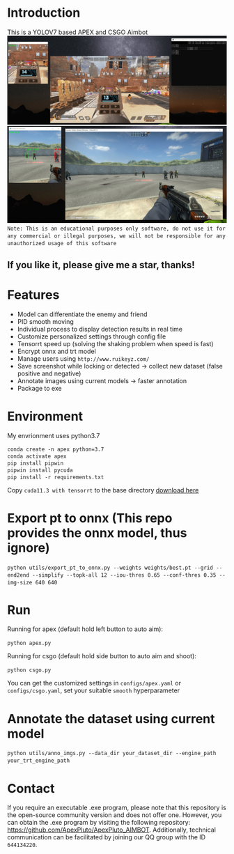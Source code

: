 

# Introduction
This is a YOLOV7 based APEX and CSGO Aimbot
![apex](sample/apex.jpg)
![csgo](sample/csgo.jpg)
`Note: This is an educational purposes only software, do not use it for any commercial or illegal purposes, we will not be responsible for any unauthorized usage of this software` 

## If you like it, please give me a star, thanks!

# Features
- Model can differentiate the enemy and friend
- PID smooth moving
- Individual process to display detection results in real time
- Customize personalized settings through config file
- Tensorrt speed up (solving the shaking problem when speed is fast)
- Encrypt onnx and trt model
- Manage users using `http://www.ruikeyz.com/`
- Save screenshot while locking or detected -> collect new dataset (false positive and negative)
- Annotate images using current models -> faster annotation
- Package to exe

# Environment
My envrionment uses python3.7
```
conda create -n apex python=3.7
conda activate apex
pip install pipwin
pipwin install pycuda
pip install -r requirements.txt
```
Copy `cuda11.3 with tensorrt` to the base directory [download here](https://cowtransfer.com/s/83210de2f95c4d)

# Export pt to onnx (This repo provides the onnx model, thus ignore)
`python utils/export_pt_to_onnx.py --weights weights/best.pt --grid --end2end --simplify --topk-all 12 --iou-thres 0.65 --conf-thres 0.35 --img-size 640 640`

# Run 
Running for apex (default hold left button to auto aim):

`python apex.py`

Running for csgo (default hold side button to auto aim and shoot):

`python csgo.py`

You can get the customized settings in `configs/apex.yaml` or `configs/csgo.yaml`, set your suitable `smooth` hyperparameter

# Annotate the dataset using current model
`python utils/anno_imgs.py --data_dir your_dataset_dir --engine_path your_trt_engine_path`

# Contact

If you require an executable .exe program, please note that this repository is the open-source community version and does not offer one. However, you can obtain the .exe program by visiting the following repository: https://github.com/ApexPluto/ApexPluto_AIMBOT. Additionally, technical communication can be facilitated by joining our QQ group with the ID `644134220`.